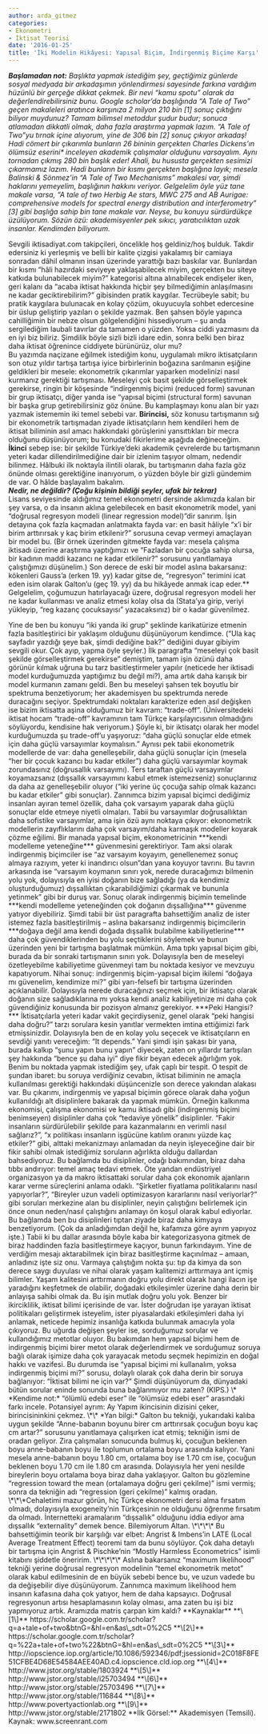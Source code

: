 ```yaml
---
author: arda_gitmez
categories:
- Ekonometri
- İktisat Teorisi
date: '2016-01-25'
title: 'İki Modelin Hikâyesi: Yapısal Biçim, İndirgenmiş Biçime Karşı'
---
```


***Başlamadan not:** Başlıkta yapmak istediğim şey, geçtiğimiz günlerde sosyal medyada bir arkadaşımın yönlendirmesi sayesinde farkına vardığım hüzünlü bir gerçeğe dikkat çekmek. Bir nevi “kamu spotu” olarak da değerlendirebilirsiniz bunu. Google scholar’da başlığında “A Tale of Two” geçen makaleleri aratınca karşınıza 2 milyon 210 bin \[1\] sonuç çıktığını biliyor muydunuz? Tamam bilimsel metoddur şudur budur; sonuca atlamadan dikkatli olmak, daha fazla araştırma yapmak lazım. “A Tale of Two”yu tırnak içine alıyorum, yine de 306 bin \[2\] sonuç çıkıyor arkadaş! Hadi cömert bir çıkarımla bunların 26 bininin gerçekten Charles Dickens’ın ölümsüz eserini\* inceleyen akademik çalışmalar olduğunu varsayalım. Aynı tornadan çıkmış 280 bin başlık eder! Ahali, bu hususta gerçekten sesimizi çıkarmamız lazım. Hadi bunların bir kısmı gerçekten başlığına layık; mesela Balinski &amp; Sönmez’in “A Tale of Two Mechanisms” makalesi var, şimdi haklarını yemeyelim, başlığının hakkını veriyor. Gelgelelim öyle yüz tane makale varsa, “A tale of two Herbig Ae stars, MWC 275 and AB Aurigae: comprehensive models for spectral energy distribution and interferometry” \[3\] gibi başlığa sahip bin tane makale var. Neyse, bu konuyu sürdürdükçe üzülüyorum. Sözün özü: akademisyenler pek sıkıcı, yaratıcılıktan uzak insanlar. Kendimden biliyorum.*  
  
Sevgili iktisadiyat.com takipçileri, öncelikle hoş geldiniz/hoş bulduk. Takdir edersiniz ki yerleşmiş ve belli bir kalite çizgisi yakalamış bir camiaya sonradan dâhil olmanın insan üzerinde yarattığı bazı baskılar var. Bunlardan bir kısmı “hâli hazırdaki seviyeye yaklaşabilecek miyim, gerçekten bu siteye katkıda bulunabilecek miyim?” kategorisi altına alınabilecek endişeler iken, geri kalanı da “acaba iktisat hakkında hiçbir şey bilmediğimin anlaşılmasını ne kadar geciktirebilirim?” gibisinden pratik kaygılar. Tecrübeyle sabit; bu pratik kaygılara bulunacak en kolay çözüm, okuyucuyla sohbet edercesine bir üslup geliştirip yazıları o şekilde yazmak. Ben şahsen böyle yapınca cahilliğimin bir nebze olsun gölgelendiğini hissediyorum – şu anda sergilediğim laubali tavırlar da tamamen o yüzden. Yoksa ciddi yazmasını da en iyi biz biliriz. Şimdilik böyle sizli bizli idare edin, sonra belki ben biraz daha iktisat öğrenince ciddiyete bürünürüz, olur mu?  
Bu yazımda naçizane eğilmek istediğim konu, uygulamalı mikro iktisatçıların son otuz yıldır tartışa tartışa iyice birbirlerinin boğazına sarılmanın eşiğine geldikleri bir mesele: ekonometrik çıkarımlar yaparken modelinizi nasıl kurmanız gerektiği tartışması. Meseleyi çok basit şekilde görselleştirmek gerekirse, ringin bir köşesinde “indirgenmiş biçimi (reduced form) savunan bir grup iktisatçı, diğer yanda ise “yapısal biçimi (structural form) savunan bir başka grup getirebilirsiniz göz önüne. Bu kamplaşmayı konu alan bir yazı yazmak istememin iki temel sebebi var. **Birincisi,** söz konusu tartışmanın sığ bir ekonometrik tartışmadan ziyade iktisatçıların hem kendileri hem de iktisat biliminin asıl amacı hakkındaki görüşlerini yansıttıkları bir mecra olduğunu düşünüyorum; bu konudaki fikirlerime aşağıda değineceğim. **İkinci** sebep ise: bir şekilde Türkiye’deki akademik çevrelerde bu tartışmanın yeteri kadar dillendirilmediğine dair bir izlenim taşıyor olmam, nedendir bilinmez. Hâlbuki ilk noktayla ilintili olarak, bu tartışmanın daha fazla göz önünde olması gerektiğine inanıyorum, o yüzden böyle bir gizli gündemim de var. O hâlde başlayalım bakalım.  
 ***Nedir, ne değildir? (Çoğu kişinin bildiği şeyler, ufak bir tekrar)***  
Lisans seviyesinde aldığımız temel ekonometri dersinde aklımızda kalan bir şey varsa, o da insanın aklına gelebilecek en basit ekonometrik model, yani “doğrusal regresyon modeli (linear regression model)”dir sanırım. İşin detayına çok fazla kaçmadan anlatmakta fayda var: en basit hâliyle “x’i bir birim arttırırsak y kaç birim etkilenir?” sorusuna cevap vermeyi amaçlayan bir model bu. (Bir örnek üzerinden gitmekte fayda var: mesela çalışma iktisadı üzerine araştırma yaptığımızı ve “Fazladan bir çocuğa sahip olursa, bir kadının maddi kazancı ne kadar etkilenir?” sorusunu yanıtlamaya çalıştığımızı düşünelim.) Son derece de eski bir model aslına bakarsanız: kökenleri Gauss’a (erken 19. yy) kadar gitse de, “regresyon” terimini icat eden isim olarak Galton’u (geç 19. yy) da bu hikâyede anmak icap eder.\*\* Gelgelelim, çoğumuzun hatırlayacağı üzere, doğrusal regresyon modeli her ne kadar kullanması ve analiz etmesi kolay olsa da (Stata’ya girip, veriyi yükleyip, “reg kazanç çocuksayısı” yazacaksınız) bir o kadar güvenilmez.  
</figure>  
Yine de ben bu konuyu “iki yanda iki grup” şeklinde karikatürize etmenin fazla basitleştirici bir yaklaşım olduğunu düşünüyorum kendimce. (“Ula kaç sayfadır yazdığı şeye bak, şimdi dediğine bak?” dediğini duyar gibiyim sevgili okur. Çok ayıp, yapma öyle şeyler.) İlk paragrafta “meseleyi çok basit şekilde görselleştirmek gerekirse” demiştim, tamam işin özünü daha görünür kılmak uğruna bu tarz basitleştirmeler yapılır (neticede her iktisadi model kurduğumuzda yaptığımız bu değil mi?), ama artık daha karışık bir model kurmanın zamanı geldi. Ben bu meseleyi şahsen tek boyutlu bir spektruma benzetiyorum; her akademisyen bu spektrumda nerede duracağını seçiyor. Spektrumdaki noktaları karakterize eden asıl değişken ise bizim iktisatta aşina olduğumuz bir kavram: “trade-off”. (Üniversitedeki iktisat hocam “trade-off” kavramının tam Türkçe karşılayıcısının olmadığını söylüyordu, kendisine hak veriyorum.) Şöyle ki, bir iktisatçı olarak her model kurduğumuzda şu trade-off’u yaşıyoruz: “daha güçlü sonuçlar elde etmek için daha güçlü varsayımlar koymalısın.” Aynısı pek tabii ekonometrik modellerde de var: daha genelleşebilir, daha güçlü sonuçlar için (mesela “her bir çocuk kazancı bu kadar etkiler”) daha güçlü varsayımlar koymak zorundasınız (doğrusallık varsayımı). Ters taraftan güçlü varsayımlar koyamazsanız (dışsallık varsayımını kabul etmek istemezseniz) sonuçlarınız da daha az genelleşebilir oluyor (“iki yerine üç çocuğa sahip olmak kazancı bu kadar etkiler” gibi sonuçlar). Zannımca bizim yapısal biçimci dediğimiz insanları ayıran temel özellik, daha çok varsayım yaparak daha güçlü sonuçlar elde etmeye niyetli olmaları. Tabii bu varsayımlar doğrusallıktan daha sofistike varsayımlar, ama işin özü aynı noktaya çıkıyor: ekonometrik modellerin zayıflıklarını daha çok varsayım/daha karmaşık modeller koyarak çözme eğilimi. Bir manada yapısal biçim, ekonometricinin ***kendi modelleme yeteneğine*** güvenmesini gerektiriyor. Tam aksi olarak indirgenmiş biçimciler ise “az varsayım koyayım, genellenemez sonuç almaya razıyım, yeter ki inandırıcı olsun”dan yana koyuyor tavrını. Bu tavrın arkasında ise “varsayım koymanın sınırı yok, nerede duracağımızı bilmenin yolu yok, dolayısıyla en iyisi doğanın bize sağladığı (ya da kendimiz oluşturduğumuz) dışsallıktan çıkarabildiğimizi çıkarmak ve bununla yetinmek” gibi bir duruş var. Sonuç olarak indirgenmiş biçimin temelinde ***kendi modelleme yeteneğinden çok doğanın dışsallığına*** güvenme yatıyor diyebiliriz.  
Şimdi tabii bir üst paragrafta bahsettiğim analiz de ister istemez fazla basitleştirilmiş – aslına bakarsanız indirgenmiş biçimcilerin ***doğaya değil ama kendi doğada dışsallık bulabilme kabiliyetlerine*** daha çok güvendiklerinden bu yolu seçtiklerini söylemek ve bunun üzerinden yeni bir tartışma başlatmak mümkün. Ama tıpkı yapısal biçim gibi, burada da bir sonraki tartışmanın sınırı yok. Dolayısıyla ben de meseleyi özetleyebilme kabiliyetime güvenmeyi tam bu noktada kesiyor ve mevzuyu kapatıyorum. Nihai sonuç: indirgenmiş biçim-yapısal biçim ikilemi “doğaya mı güvenelim, kendimize mi?” gibi yarı-felsefi bir tartışma üzerinden açıklanabilir. Dolayısıyla nerede duracağınızı seçmek için, bir iktisatçı olarak doğanın size sağladıklarına mı yoksa kendi analiz kabiliyetinize mi daha çok güvendiğiniz konusunda bir pozisyon almanız gerekiyor.  
 ***Peki Hangisi?***  
İktisatçılarla yeteri kadar vakit geçirdiyseniz, genel olarak “peki hangisi daha doğru?” tarzı sorulara kesin yanıtlar vermekten imtina ettiğimizi fark etmişsinizdir. Dolayısıyla ben de en kolay yolu seçecek ve iktisatçıların en sevdiği yanıtı vereceğim: “It depends.”  
Yani şimdi işin şakası bir yana, burada kalkıp “şunu yapın bunu yapın” diyecek, zaten on yıllardır tartışılan şey hakkında “bence şu daha iyi” diye fikir beyan edecek ağırlığım yok. Benim bu noktada yapmak istediğim şey, ufak çaplı bir tespit. O tespit de şundan ibaret: bu soruya verdiğiniz cevabın, iktisat biliminin ne amaçla kullanılması gerektiği hakkındaki düşüncenizle son derece yakından alakası var. Bu çıkarımı, indirgenmiş ve yapısal biçimin görece olarak daha yoğun kullanıldığı alt disiplinlere bakarak da yapmak mümkün. Örneğin kalkınma ekonomisi, çalışma ekonomisi ve kamu iktisadı gibi (indirgenmiş biçimi benimseyen) disiplinler daha çok “tedaviye yönelik” disiplinler. “Fakir insanların sürdürülebilir şekilde para kazanmalarını en verimli nasıl sağlarız?”, “x politikası insanların işgücüne katılım oranını yüzde kaç etkiler?” gibi, alttaki mekanizmayı anlamadan da neyin işleyeceğine dair bir fikir sahibi olmak istediğimiz soruların ağırlıkta olduğu dallardan bahsediyoruz. Bu bağlamda bu disiplinler, odağı bakımından, biraz daha tıbbı andırıyor: temel amaç tedavi etmek. Öte yandan endüstriyel organizasyon ya da makro iktisattaki sorular daha çok ekonomik ajanların karar verme süreçlerini anlama odaklı. “Şirketler fiyatlama politikalarını nasıl yapıyorlar?”, “Bireyler uzun vadeli optimizasyon kararlarını nasıl veriyorlar?” gibi soruları merkezine alan bu disiplinler, neyin çalıştığını belirlemek için önce onun neden/nasıl çalıştığını anlamayı ön koşul olarak kabul ediyorlar. Bu bağlamda ben bu disiplinleri tıptan ziyade biraz daha kimyaya benzetiyorum. (Çok da anladığımdan değil he, kafamıza göre ayrım yapıyoz işte.) Tabii ki bu dallar arasında böyle kaba bir kategorizasyona gitmek de biraz haddinden fazla basitleştirmeye kaçıyor, bunun farkındayım. Yine de verdiğim mesajı aktarabilmek için biraz basitleştirme kaçınılmaz – amaan, anladınız işte siz onu.  
Varmaya çalıştığım nokta şu: tıp da kimya da son derece saygı duyulası ve nihai olarak yaşam kalitemizi arttırmaya ant içmiş bilimler. Yaşam kalitesini arttırmanın doğru yolu direkt olarak hangi ilacın işe yaradığını keşfetmek de olabilir, doğadaki etkileşimler üzerine daha derin bir anlayışa sahibi olmak da. Bu işin mutlak doğru yolu yok. Benzer bir ikirciklilik, iktisat bilimi içerisinde de var. İster doğrudan işe yarayan iktisat politikaları geliştirmek isteyelim, ister piyasalardaki etkileşimleri daha iyi anlamak, neticede hepimiz insanlığa katkıda bulunmak amacıyla yola çıkıyoruz. Bu uğurda değişen şeyler ise, sorduğumuz sorular ve kullandığımız metotlar oluyor. Bu bakımdan hem yapısal biçimi hem de indirgenmiş biçimi birer metot olarak değerlendirmek ve sorduğumuz soruya bağlı olarak işimize daha çok yarayacak metodu seçmek hepimizin en doğal hakkı ve vazifesi. Bu durumda ise “yapısal biçimi mi kullanalım, yoksa indirgenmiş biçimi mi?” sorusu, dolaylı olarak çok daha derin bir soruya bağlanıyor: “İktisat bilimi ne için var?”  
Şimdi düşünüyorum da, dünyadaki bütün sorular eninde sonunda buna bağlanmıyor mu zaten? (KIPS.)  
\* *Kendime not:* “ölümlü edebi eser” ile “ölümsüz edebi eser” arasındaki farkı incele. Potansiyel ayrım: Ay Yapım ikincisinin dizisini çeker, birincisininkini çekmez.  
\*\* *Yan bilgi:* Galton bu tekniği, yukarıdaki kalıba uygun şekilde “Anne-babanın boyunu birer cm arttırırsak çocuğun boyu kaç cm artar?” sorusunu yanıtlamaya çalışırken icat etmiş; tekniğin ismi de oradan geliyor. Zira çalışmaları sonucunda bulmuş ki, çocuğun beklenen boyu anne-babanın boyu ile toplumun ortalama boyu arasında kalıyor. Yani mesela anne-babanın boyu 1.80 cm, ortalama boy ise 1.70 cm ise, çocuğun beklenen boyu 1.70 cm ile 1.80 cm arasında. Dolayısıyla her yeni nesilde bireylerin boyu ortalama boya biraz daha yaklaşıyor. Galton bu gözlemine “regression toward the mean (ortalamaya doğru geri çekilme)” ismi vermiş; sonra da tekniğin adı “regression (geri çekilme)” kalmış oradan.  
\*\*\*Cehaletimi mazur görün, hiç Türkçe ekonometri dersi alma fırsatım olmadı, dolayısıyla exogeneity’nin Türkçesinin ne olduğunu öğrenme fırsatım da olmadı. İnternetteki aramalarım “dışsallık” olduğunu iddia ediyor ama dışsallık “externality” demek bence. Bilemiyorum Altan.  
\*\*\*\* Bu bahsettiğimin teorik bir karşılığı var elbet: Angrist &amp; Imbens’in LATE (Local Average Treatment Effect) teoremi tam da bunu söylüyor. Çok daha detaylı bir tartışma için Angrist &amp; Pischke’nin “Mostly Harmless Econometrics” isimli kitabını şiddetle öneririm.  
\*\*\*\*\* Aslına bakarsanız “maximum likelihood” tekniği yerine doğrusal regresyon modelinin “temel ekonometrik metot” olarak kabul edilmesinin de en büyük sebebi bence bu, ve uzun vadede bu da değişebilir diye düşünüyorum. Zannımca maximum likelihood hem insanın kafasına daha çok yatıyor, hem de daha kapsayıcı. Doğrusal regresyonun artısı hesaplamasının kolay olması, ama zaten bu işi biz yapmıyoruz artık. Aramızda matris çarpan kim kaldı?  
**Kaynaklar**  
**\[1\]** https://scholar.google.com.tr/scholar?q=a+tale+of+two&amp;btnG=&amp;hl=en&amp;as\_sdt=0%2C5  
**\[2\]** https://scholar.google.com.tr/scholar?q=%22a+tale+of+two%22&amp;btnG=&amp;hl=en&amp;as\_sdt=0%2C5  
**\[3\]** http://iopscience.iop.org/article/10.1086/592346/pdf;jsessionid=2C018F8FE51CFBE4D68E54584AEE40AD.c4.iopscience.cld.iop.org  
**\[4\]** http://www.jstor.org/stable/1803924  
**\[5\]** http://www.jstor.org/stable/i25703494  
**\[6\]** http://www.jstor.org/stable/25703496  
**\[7\]** http://www.jstor.org/stable/116844  
**\[8\]** http://www.povertyactionlab.org  
**\[9\]** http://www.jstor.org/stable/2171802  
**İlk Görsel:** Akademisyen (Temsili). Kaynak: www.screenrant.com